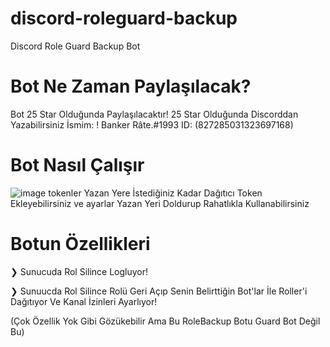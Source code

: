 # discord-roleguard-backup
Discord Role Guard Backup Bot

# Bot Ne Zaman Paylaşılacak? 
Bot 25 Star Olduğunda Paylaşılacaktır!
25 Star Olduğunda Discorddan Yazabilirsiniz İsmim: ! Banker Râte.#1993 ID: (827285031323697168)

# Bot Nasıl Çalışır

![image](https://user-images.githubusercontent.com/85123990/129130136-c4578d0b-f947-4696-a2a0-ef1df4d490fa.png)
tokenler Yazan Yere İstediğiniz Kadar Dağıtıcı Token Ekleyebilirsiniz ve ayarlar Yazan Yeri Doldurup Rahatlıkla Kullanabilirsiniz 

# Botun Özellikleri

❯ Sunucuda Rol Silince Logluyor!

❯ Sunuucda Rol Silince Rolü Geri Açıp Senin Belirttiğin Bot'lar İle Roller'i Dağıtıyor Ve Kanal İzinleri Ayarlıyor!

(Çok Özellik Yok Gibi Gözükebilir Ama Bu RoleBackup Botu Guard Bot Değil Bu)
